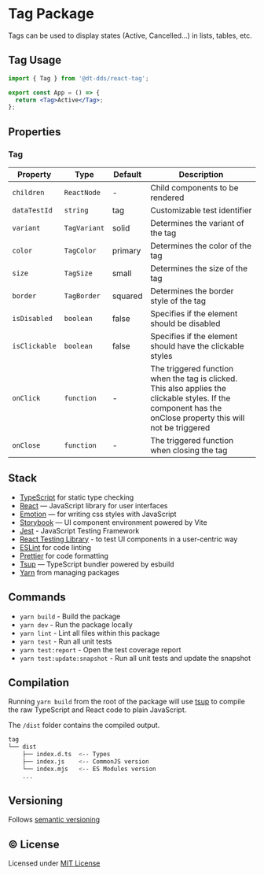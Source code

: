# Tag Package

Tags can be used to display states (Active, Cancelled...) in lists, tables, etc.

## Tag Usage

```jsx
import { Tag } from '@dt-dds/react-tag';

export const App = () => {
  return <Tag>Active</Tag>;
};
```

## Properties

### Tag

| Property      | Type         | Default | Description                                                                                                                                                  |
| ------------- | ------------ | ------- | ------------------------------------------------------------------------------------------------------------------------------------------------------------ |
| `children`    | `ReactNode`  | -       | Child components to be rendered                                                                                                                              |
| `dataTestId`  | `string`     | tag     | Customizable test identifier                                                                                                                                 |
| `variant`     | `TagVariant` | solid   | Determines the variant of the tag                                                                                                                            |
| `color`       | `TagColor`   | primary | Determines the color of the tag                                                                                                                              |
| `size`        | `TagSize`    | small   | Determines the size of the tag                                                                                                                               |
| `border`      | `TagBorder`  | squared | Determines the border style of the tag                                                                                                                       |
| `isDisabled`  | `boolean`    | false   | Specifies if the element should be disabled                                                                                                                  |
| `isClickable` | `boolean`    | false   | Specifies if the element should have the clickable styles                                                                                                    |
| `onClick`     | `function`   | -       | The triggered function when the tag is clicked. This also applies the clickable styles. If the component has the onClose property this will not be triggered |
| `onClose`     | `function`   | -       | The triggered function when closing the tag                                                                                                                  |

## Stack

- [TypeScript](https://www.typescriptlang.org/) for static type checking
- [React](https://reactjs.org/) — JavaScript library for user interfaces
- [Emotion](https://emotion.sh/docs/introduction) — for writing css styles with JavaScript
- [Storybook](https://storybook.js.org/) — UI component environment powered by Vite
- [Jest](https://jestjs.io/) - JavaScript Testing Framework
- [React Testing Library](https://testing-library.com/) - to test UI components in a user-centric way
- [ESLint](https://eslint.org/) for code linting
- [Prettier](https://prettier.io) for code formatting
- [Tsup](https://github.com/egoist/tsup) — TypeScript bundler powered by esbuild
- [Yarn](https://yarnpkg.com/) from managing packages

## Commands

- `yarn build` - Build the package
- `yarn dev` - Run the package locally
- `yarn lint` - Lint all files within this package
- `yarn test` - Run all unit tests
- `yarn test:report` - Open the test coverage report
- `yarn test:update:snapshot` - Run all unit tests and update the snapshot

## Compilation

Running `yarn build` from the root of the package will use [tsup](https://tsup.egoist.dev/) to compile the raw TypeScript and React code to plain JavaScript.

The `/dist` folder contains the compiled output.

```bash
tag
└── dist
    ├── index.d.ts  <-- Types
    ├── index.js    <-- CommonJS version
    └── index.mjs   <-- ES Modules version
    ...
```

## Versioning

Follows [semantic versioning](https://semver.org/)

## &copy; License

Licensed under [MIT License](LICENSE.md)
